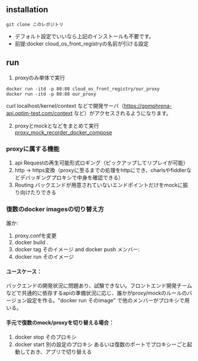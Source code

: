 ## installation
```
git clone このレポジトリ
```
* デフォルト設定でいいなら上記のインストールも不要です。
* 前提:docker cloud_os_front_registryの名前が引ける設定

## run

1. proxyのみ単体で実行
```(run.shが下記と同じ内容)
docker run -itd -p 80:80 cloud_os_front_registry/our_proxy
docker run -itd -p 80:80 our_proxy
```
curl localhost/kernel/context などで開発サーバ（https://gomphrena-api.optim-test.com/context など）がアクセスされるようになります。

2. proxyとmockとなどをまとめて実行
[proxy_mock_recorder_docker_compose](proxy_mock_recorder_docker_composeのREADMEを見てください。)


### proxyに属する機能
1. api Requestの再生可能形式ロギング（ピックアップしてリプレイが可能）
2. http -> https変換（proxyに至るまでの処理をhttpにでき、charlsやfiddlerなどデバッギングプロキシで中身を確認できる）
3. Routing
  バックエンドが用意されていないエンドポイントだけをmockに振り向けたりできる

### 復数のdocker imagesの切り替え方
誰か:
1. proxy.confを変更
2. docker build .
3. docker tag そのイメージ and docker push
メンバー:
1. docker run そのイメージ

#### ユースケース：
バックエンドの開発状況に問題あり、試験できない。フロントエンド開発チームなどで共通的に依存するapiの準備状況に応じ、誰かがproxy/mockのルールのバージョン設定を作る。"docker run そのimage" で他のメンバーがプロキシで用いる。

#### 手元で復数のmock/proxyを切り替える場合：
1. docker stop そのプロキシ
2. docker start 別の設定のプロキシ
あるいは復数のポートでプロキシーごと起動しておき、アプリで切り替える
